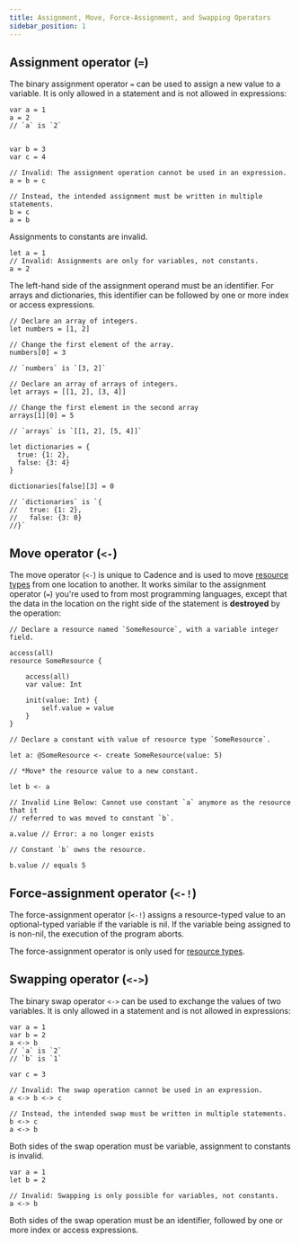 ```yaml
---
title: Assignment, Move, Force-Assignment, and Swapping Operators
sidebar_position: 1
---
```


## Assignment operator (`=`)

The binary assignment operator `=` can be used to assign a new value to a variable. It is only allowed in a statement and is not allowed in expressions:

```cadence
var a = 1
a = 2
// `a` is `2`


var b = 3
var c = 4

// Invalid: The assignment operation cannot be used in an expression.
a = b = c

// Instead, the intended assignment must be written in multiple statements.
b = c
a = b
```

Assignments to constants are invalid.

```cadence
let a = 1
// Invalid: Assignments are only for variables, not constants.
a = 2
```

The left-hand side of the assignment operand must be an identifier. For arrays and dictionaries, this identifier can be followed by one or more index or access expressions.

```cadence
// Declare an array of integers.
let numbers = [1, 2]

// Change the first element of the array.
numbers[0] = 3

// `numbers` is `[3, 2]`
```

```cadence
// Declare an array of arrays of integers.
let arrays = [[1, 2], [3, 4]]

// Change the first element in the second array
arrays[1][0] = 5

// `arrays` is `[[1, 2], [5, 4]]`
```

```cadence
let dictionaries = {
  true: {1: 2},
  false: {3: 4}
}

dictionaries[false][3] = 0

// `dictionaries` is `{
//   true: {1: 2},
//   false: {3: 0}
//}`
```

## Move operator (`<-`)

The move operator (`<-`) is unique to Cadence and is used to move [resource types] from one location to another.  It works similar to the assignment operator (`=`) you're used to from most programming languages, except that the data in the location on the right side of the statement is **destroyed** by the operation:

```cadence
// Declare a resource named `SomeResource`, with a variable integer field.

access(all)
resource SomeResource {
    
    access(all)
    var value: Int

    init(value: Int) {
        self.value = value
    }
}

// Declare a constant with value of resource type `SomeResource`.

let a: @SomeResource <- create SomeResource(value: 5)

// *Move* the resource value to a new constant.

let b <- a

// Invalid Line Below: Cannot use constant `a` anymore as the resource that it
// referred to was moved to constant `b`.

a.value // Error: a no longer exists

// Constant `b` owns the resource.

b.value // equals 5
```

## Force-assignment operator (`<-!`)

The force-assignment operator (`<-!`) assigns a resource-typed value to an optional-typed variable if the variable is nil. If the variable being assigned to is non-nil, the execution of the program aborts.

The force-assignment operator is only used for [resource types].

## Swapping operator (`<->`)

The binary swap operator `<->` can be used to exchange the values of two variables. It is only allowed in a statement and is not allowed in expressions:

```cadence
var a = 1
var b = 2
a <-> b
// `a` is `2`
// `b` is `1`

var c = 3

// Invalid: The swap operation cannot be used in an expression.
a <-> b <-> c

// Instead, the intended swap must be written in multiple statements.
b <-> c
a <-> b
```

Both sides of the swap operation must be variable, assignment to constants is invalid.

```cadence
var a = 1
let b = 2

// Invalid: Swapping is only possible for variables, not constants.
a <-> b
```

Both sides of the swap operation must be an identifier, followed by one or more index or access expressions.

<!-- Relative links. Will not render on the page -->

[resource types]: ../resources.mdx
